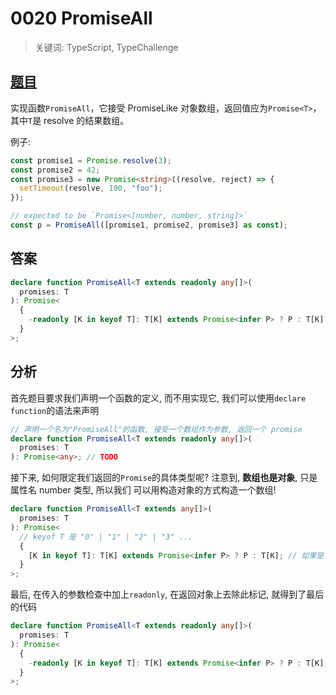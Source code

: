 # 0020 PromiseAll

> 关键词: TypeScript, TypeChallenge

## [题目](https://github.com/type-challenges/type-challenges/blob/master/questions/20-medium-promise-all/README.zh-CN.md)

实现函数`PromiseAll`，它接受 PromiseLike 对象数组，返回值应为`Promise<T>`，其中`T`是 resolve 的结果数组。

例子:

```ts
const promise1 = Promise.resolve(3);
const promise2 = 42;
const promise3 = new Promise<string>((resolve, reject) => {
  setTimeout(resolve, 100, "foo");
});

// expected to be `Promise<[number, number, string]>`
const p = PromiseAll([promise1, promise2, promise3] as const);
```

## 答案

```ts
declare function PromiseAll<T extends readonly any[]>(
  promises: T
): Promise<
  {
    -readonly [K in keyof T]: T[K] extends Promise<infer P> ? P : T[K];
  }
>;
```

## 分析

首先题目要求我们声明一个函数的定义, 而不用实现它, 我们可以使用`declare function`的语法来声明

```ts
// 声明一个名为"PromiseAll"的函数, 接受一个数组作为参数, 返回一个 promise
declare function PromiseAll<T extends readonly any[]>(
  promises: T
): Promise<any>; // TODO
```

接下来, 如何限定我们返回的`Promise`的具体类型呢? 注意到, **数组也是对象**, 只是属性名 number 类型, 所以我们
可以用构造对象的方式构造一个数组!

```ts
declare function PromiseAll<T extends any[]>(
  promises: T
): Promise<
  // keyof T 是 "0" | "1" | "2" | "3" ...
  {
    [K in keyof T]: T[K] extends Promise<infer P> ? P : T[K]; // 如果是 Promise 类型就解构, 否则原样返回
  }
>;
```

最后, 在传入的参数检查中加上`readonly`, 在返回对象上去除此标记, 就得到了最后的代码

```ts
declare function PromiseAll<T extends readonly any[]>(
  promises: T
): Promise<
  {
    -readonly [K in keyof T]: T[K] extends Promise<infer P> ? P : T[K];
  }
>;
```
